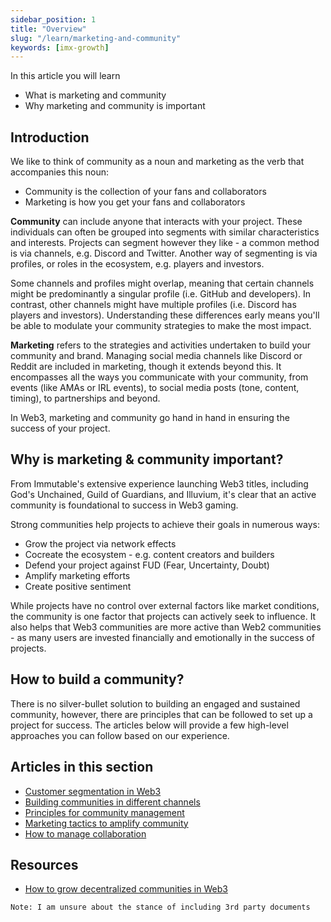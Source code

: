 ```yaml
---
sidebar_position: 1
title: "Overview"
slug: "/learn/marketing-and-community"
keywords: [imx-growth]
---
```



In this article you will learn

- What is marketing and community
- Why marketing and community is important

## Introduction

We like to think of community as a noun and marketing as the verb that accompanies this noun:

- Community is the collection of your fans and collaborators
- Marketing is how you get your fans and collaborators

**Community** can include anyone that interacts with your project. These individuals can often be grouped into segments with similar characteristics and interests. Projects can segment however they like - a common method is via channels, e.g. Discord and Twitter. Another way of segmenting is via profiles, or roles in the ecosystem, e.g. players and investors.

Some channels and profiles might overlap, meaning that certain channels might be predominantly a singular profile (i.e. GitHub and developers). In contrast, other channels might have multiple profiles (i.e. Discord has players and investors). Understanding these differences early means you'll be able to modulate your community strategies to make the most impact.

**Marketing** refers to the strategies and activities undertaken to build your community and brand. Managing social media channels like Discord or Reddit are included in marketing, though it extends beyond this. It encompasses all the ways you communicate with your community, from events (like AMAs or IRL events), to social media posts (tone, content, timing), to partnerships and beyond.

In Web3, marketing and community go hand in hand in ensuring the success of your project.

## Why is marketing & community important?

From Immutable's extensive experience launching Web3 titles, including God's Unchained, Guild of Guardians, and Illuvium, it's clear that an active community is foundational to success in Web3 gaming.

Strong communities help projects to achieve their goals in numerous ways:

- Grow the project via network effects
- Cocreate the ecosystem - e.g. content creators and builders
- Defend your project against FUD (Fear, Uncertainty, Doubt)
- Amplify marketing efforts
- Create positive sentiment

While projects have no control over external factors like market conditions, the community is one factor that projects can actively seek to influence. It also helps that Web3 communities are more active than Web2 communities - as many users are invested financially and emotionally in the success of projects.

## How to build a community?

There is no silver-bullet solution to building an engaged and sustained community, however, there are principles that can be followed to set up a project for success. The articles below will provide a few high-level approaches you can follow based on our experience.

## Articles in this section

- [Customer segmentation in Web3](Customer%20segmentation%20in%20Web3)
- [Building communities in different channels](Building%20communities%20in%20different%20channels)
- [Principles for community management](../Marketing%20&%20Community/Principles%20for%20community%20management)
- [Marketing tactics to amplify community](../Marketing%20&%20Community/Marketing%20tactics%20to%20amplify%20community)
- [How to manage collaboration](../Marketing%20&%20Community/Collaborations)

## Resources

- [How to grow decentralized communities in Web3](https://medium.com/1kxnetwork/how-to-grow-decentralized-communities-1bf1044924f8)

```info
Note: I am unsure about the stance of including 3rd party documents
```